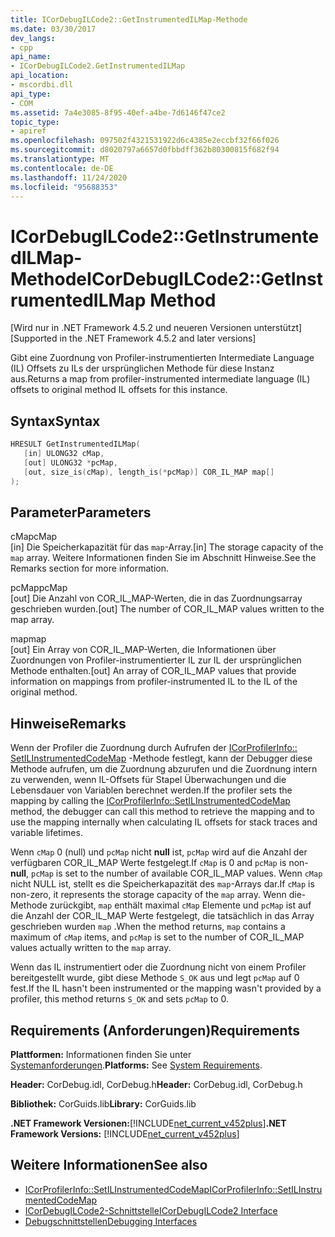 ```yaml
---
title: ICorDebugILCode2::GetInstrumentedILMap-Methode
ms.date: 03/30/2017
dev_langs:
- cpp
api_name:
- ICorDebugILCode2.GetInstrumentedILMap
api_location:
- mscordbi.dll
api_type:
- COM
ms.assetid: 7a4e3085-8f95-40ef-a4be-7d6146f47ce2
topic_type:
- apiref
ms.openlocfilehash: 097502f4321531922d6c4385e2eccbf32f66f026
ms.sourcegitcommit: d8020797a6657d0fbbdff362b80300815f682f94
ms.translationtype: MT
ms.contentlocale: de-DE
ms.lasthandoff: 11/24/2020
ms.locfileid: "95688353"
---
```

# <a name="icordebugilcode2getinstrumentedilmap-method"></a><span data-ttu-id="ebfbb-102">ICorDebugILCode2::GetInstrumentedILMap-Methode</span><span class="sxs-lookup"><span data-stu-id="ebfbb-102">ICorDebugILCode2::GetInstrumentedILMap Method</span></span>

<span data-ttu-id="ebfbb-103">[Wird nur in .NET Framework 4.5.2 und neueren Versionen unterstützt]</span><span class="sxs-lookup"><span data-stu-id="ebfbb-103">[Supported in the .NET Framework 4.5.2 and later versions]</span></span>  
  
 <span data-ttu-id="ebfbb-104">Gibt eine Zuordnung von Profiler-instrumentierten Intermediate Language (IL) Offsets zu ILs der ursprünglichen Methode für diese Instanz aus.</span><span class="sxs-lookup"><span data-stu-id="ebfbb-104">Returns a map from profiler-instrumented intermediate language (IL) offsets to original method IL offsets for this instance.</span></span>  
  
## <a name="syntax"></a><span data-ttu-id="ebfbb-105">Syntax</span><span class="sxs-lookup"><span data-stu-id="ebfbb-105">Syntax</span></span>  
  
```cpp
HRESULT GetInstrumentedILMap(  
   [in] ULONG32 cMap,  
   [out] ULONG32 *pcMap,  
   [out, size_is(cMap), length_is(*pcMap)] COR_IL_MAP map[]  
);  
```  
  
## <a name="parameters"></a><span data-ttu-id="ebfbb-106">Parameter</span><span class="sxs-lookup"><span data-stu-id="ebfbb-106">Parameters</span></span>  

 <span data-ttu-id="ebfbb-107">cMap</span><span class="sxs-lookup"><span data-stu-id="ebfbb-107">cMap</span></span>  
 <span data-ttu-id="ebfbb-108">[in] Die Speicherkapazität für das `map`-Array.</span><span class="sxs-lookup"><span data-stu-id="ebfbb-108">[in] The storage capacity of the `map` array.</span></span> <span data-ttu-id="ebfbb-109">Weitere Informationen finden Sie im Abschnitt Hinweise.</span><span class="sxs-lookup"><span data-stu-id="ebfbb-109">See the Remarks section for more information.</span></span>  
  
 <span data-ttu-id="ebfbb-110">pcMap</span><span class="sxs-lookup"><span data-stu-id="ebfbb-110">pcMap</span></span>  
 <span data-ttu-id="ebfbb-111">[out] Die Anzahl von COR_IL_MAP-Werten, die in das Zuordnungsarray geschrieben wurden.</span><span class="sxs-lookup"><span data-stu-id="ebfbb-111">[out] The number of COR_IL_MAP values written to the map array.</span></span>  
  
 <span data-ttu-id="ebfbb-112">map</span><span class="sxs-lookup"><span data-stu-id="ebfbb-112">map</span></span>  
 <span data-ttu-id="ebfbb-113">[out] Ein Array von COR_IL_MAP-Werten, die Informationen über Zuordnungen von Profiler-instrumentierter IL zur IL der ursprünglichen Methode enthalten.</span><span class="sxs-lookup"><span data-stu-id="ebfbb-113">[out] An array of COR_IL_MAP values that provide information on mappings from profiler-instrumented IL to the IL of the original method.</span></span>  
  
## <a name="remarks"></a><span data-ttu-id="ebfbb-114">Hinweise</span><span class="sxs-lookup"><span data-stu-id="ebfbb-114">Remarks</span></span>  

 <span data-ttu-id="ebfbb-115">Wenn der Profiler die Zuordnung durch Aufrufen der [ICorProfilerInfo:: SetILInstrumentedCodeMap](../profiling/icorprofilerinfo-setilinstrumentedcodemap-method.md) -Methode festlegt, kann der Debugger diese Methode aufrufen, um die Zuordnung abzurufen und die Zuordnung intern zu verwenden, wenn IL-Offsets für Stapel Überwachungen und die Lebensdauer von Variablen berechnet werden.</span><span class="sxs-lookup"><span data-stu-id="ebfbb-115">If the profiler sets the mapping by calling the [ICorProfilerInfo::SetILInstrumentedCodeMap](../profiling/icorprofilerinfo-setilinstrumentedcodemap-method.md) method, the debugger can call this method to retrieve the mapping and to use the mapping internally when calculating IL offsets for stack traces and variable lifetimes.</span></span>  
  
 <span data-ttu-id="ebfbb-116">Wenn `cMap` 0 (null) und `pcMap` nicht **null** ist, `pcMap` wird auf die Anzahl der verfügbaren COR_IL_MAP Werte festgelegt.</span><span class="sxs-lookup"><span data-stu-id="ebfbb-116">If `cMap` is 0 and `pcMap` is non-**null**, `pcMap` is set to the number of available COR_IL_MAP values.</span></span> <span data-ttu-id="ebfbb-117">Wenn `cMap` nicht NULL ist, stellt es die Speicherkapazität des `map`-Arrays dar.</span><span class="sxs-lookup"><span data-stu-id="ebfbb-117">If `cMap` is non-zero, it represents the storage capacity of the `map` array.</span></span> <span data-ttu-id="ebfbb-118">Wenn die-Methode zurückgibt, `map` enthält maximal `cMap` Elemente und `pcMap` ist auf die Anzahl der COR_IL_MAP Werte festgelegt, die tatsächlich in das Array geschrieben wurden `map` .</span><span class="sxs-lookup"><span data-stu-id="ebfbb-118">When the method returns, `map` contains a maximum of `cMap` items, and `pcMap` is set to the number of COR_IL_MAP values actually written to the `map` array.</span></span>  
  
 <span data-ttu-id="ebfbb-119">Wenn das IL instrumentiert oder die Zuordnung nicht von einem Profiler bereitgestellt wurde, gibt diese Methode `S_OK` aus und legt `pcMap` auf 0 fest.</span><span class="sxs-lookup"><span data-stu-id="ebfbb-119">If the IL hasn't been instrumented or the mapping wasn't provided by a profiler, this method returns `S_OK` and sets `pcMap` to 0.</span></span>  
  
## <a name="requirements"></a><span data-ttu-id="ebfbb-120">Requirements (Anforderungen)</span><span class="sxs-lookup"><span data-stu-id="ebfbb-120">Requirements</span></span>  

 <span data-ttu-id="ebfbb-121">**Plattformen:** Informationen finden Sie unter [Systemanforderungen](../../get-started/system-requirements.md).</span><span class="sxs-lookup"><span data-stu-id="ebfbb-121">**Platforms:** See [System Requirements](../../get-started/system-requirements.md).</span></span>  
  
 <span data-ttu-id="ebfbb-122">**Header:** CorDebug.idl, CorDebug.h</span><span class="sxs-lookup"><span data-stu-id="ebfbb-122">**Header:** CorDebug.idl, CorDebug.h</span></span>  
  
 <span data-ttu-id="ebfbb-123">**Bibliothek:** CorGuids.lib</span><span class="sxs-lookup"><span data-stu-id="ebfbb-123">**Library:** CorGuids.lib</span></span>  
  
 <span data-ttu-id="ebfbb-124">**.NET Framework Versionen:**[!INCLUDE[net_current_v452plus](../../../../includes/net-current-v452plus-md.md)]</span><span class="sxs-lookup"><span data-stu-id="ebfbb-124">**.NET Framework Versions:** [!INCLUDE[net_current_v452plus](../../../../includes/net-current-v452plus-md.md)]</span></span>  
  
## <a name="see-also"></a><span data-ttu-id="ebfbb-125">Weitere Informationen</span><span class="sxs-lookup"><span data-stu-id="ebfbb-125">See also</span></span>

- [<span data-ttu-id="ebfbb-126">ICorProfilerInfo::SetILInstrumentedCodeMap</span><span class="sxs-lookup"><span data-stu-id="ebfbb-126">ICorProfilerInfo::SetILInstrumentedCodeMap</span></span>](../profiling/icorprofilerinfo-setilinstrumentedcodemap-method.md)
- [<span data-ttu-id="ebfbb-127">ICorDebugILCode2-Schnittstelle</span><span class="sxs-lookup"><span data-stu-id="ebfbb-127">ICorDebugILCode2 Interface</span></span>](icordebugilcode2-interface.md)
- [<span data-ttu-id="ebfbb-128">Debugschnittstellen</span><span class="sxs-lookup"><span data-stu-id="ebfbb-128">Debugging Interfaces</span></span>](debugging-interfaces.md)
